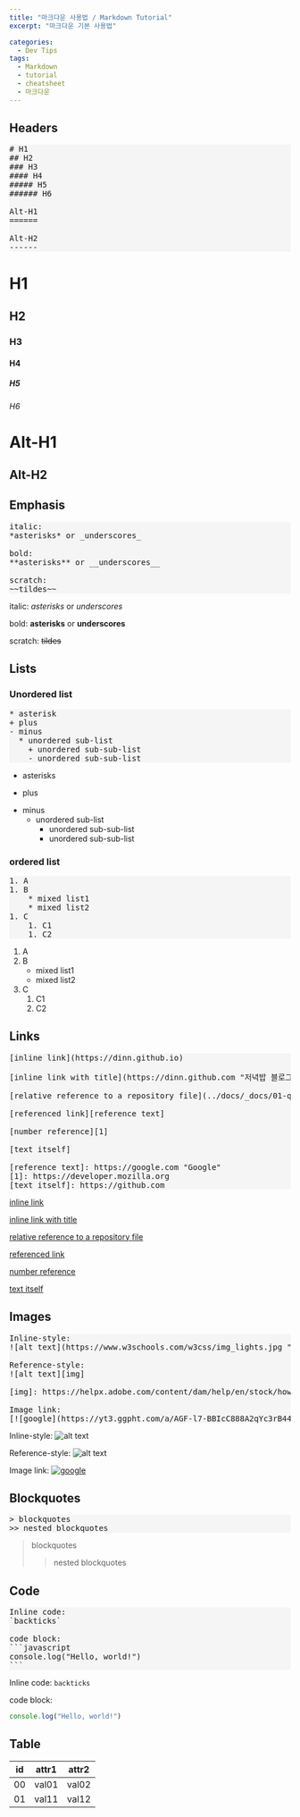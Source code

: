 ```yaml
---
title: "마크다운 사용법 / Markdown Tutorial"
excerpt: "마크다운 기본 사용법"

categories:
  - Dev Tips
tags:
  - Markdown
  - tutorial
  - cheatsheet
  - 마크다운
---
```

<style>
pre {
    background-color: whitesmoke
}

pre.highlight {
    background-color: #263238: 
}
</style>

## Headers
<pre>
# H1
## H2
### H3
#### H4
##### H5
###### H6

Alt-H1
======

Alt-H2
------
</pre>

# H1
## H2
### H3
#### H4
##### H5
###### H6

Alt-H1
======

Alt-H2
------


## Emphasis
<pre>
italic: 
*asterisks* or _underscores_

bold: 
**asterisks** or __underscores__

scratch: 
~~tildes~~
</pre>

italic: 
*asterisks* or _underscores_

bold: 
**asterisks** or __underscores__

scratch: 
~~tildes~~


## Lists
### Unordered list
<pre>
* asterisk
+ plus
- minus
  * unordered sub-list
    + unordered sub-sub-list
    - unordered sub-sub-list
</pre>
* asterisks
+ plus
- minus
  * unordered sub-list
    + unordered sub-sub-list
    - unordered sub-sub-list
    
### ordered list
<pre>
1. A
1. B
    * mixed list1
    * mixed list2
1. C
    1. C1
    1. C2
</pre>
1. A
1. B
    * mixed list1
    * mixed list2
1. C
    1. C1
    1. C2


## Links
<pre>
[inline link](https://dinn.github.io)

[inline link with title](https://dinn.github.com "저녁밥 블로그")

[relative reference to a repository file](../docs/_docs/01-quick-start-guide.md)

[referenced link][reference text]

[number reference][1]

[text itself]

[reference text]: https://google.com "Google"
[1]: https://developer.mozilla.org
[text itself]: https://github.com
</pre>
[inline link](https://dinn.github.io)

[inline link with title](https://dinn.github.com "저녁밥 블로그")

[relative reference to a repository file](../docs/_docs/01-quick-start-guide.md)

[referenced link][reference text]

[number reference][1]

[text itself]

[reference text]: https://google.com "Google"
[1]: https://developer.mozilla.org
[text itself]: https://github.com


## Images
<pre>
Inline-style: 
![alt text](https://www.w3schools.com/w3css/img_lights.jpg "aurora")

Reference-style:
![alt text][img]

[img]: https://helpx.adobe.com/content/dam/help/en/stock/how-to/visual-reverse-image-search/jcr_content/main-pars/image/visual-reverse-image-search-v2_intro.jpg "butterfly"

Image link: 
[![google](https://yt3.ggpht.com/a/AGF-l7-BBIcC888A2qYc3rB44rST01IEYDG3uzbU_A=s900-c-k-c0xffffffff-no-rj-mo)](https://google.com "google")
</pre>
Inline-style: 
![alt text](https://www.w3schools.com/w3css/img_lights.jpg "aurora")

Reference-style:
![alt text][img]

[img]: https://helpx.adobe.com/content/dam/help/en/stock/how-to/visual-reverse-image-search/jcr_content/main-pars/image/visual-reverse-image-search-v2_intro.jpg "butterfly"

Image link: 
[![google](https://yt3.ggpht.com/a/AGF-l7-BBIcC888A2qYc3rB44rST01IEYDG3uzbU_A=s900-c-k-c0xffffffff-no-rj-mo)](https://google.com "google")


## Blockquotes
<pre>
> blockquotes
>> nested blockquotes
</pre>
> blockquotes
>> nested blockquotes


## Code
<pre>
Inline code:
`backticks`

code block:
```javascript
console.log("Hello, world!")
```
</pre>
Inline code:
`backticks`

code block:
```javascript
console.log("Hello, world!")
```

## Table
id | attr1 | attr2
----|-------|------
00 | val01 | val02
01 | val11 | val12